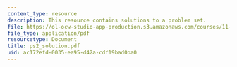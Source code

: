 ```yaml
---
content_type: resource
description: This resource contains solutions to a problem set.
file: https://ol-ocw-studio-app-production.s3.amazonaws.com/courses/11-126j-economics-of-education-spring-2007/ac172efd0035ea95d42acdf19bad0ba0_ps2_solution.pdf
file_type: application/pdf
resourcetype: Document
title: ps2_solution.pdf
uid: ac172efd-0035-ea95-d42a-cdf19bad0ba0
---
```

